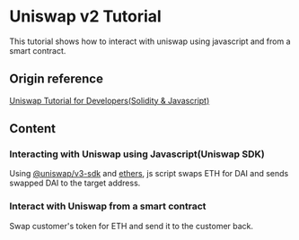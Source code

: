 # Uniswap v2 Tutorial

This tutorial shows how to interact with uniswap using javascript and from a smart contract.

## Origin reference
[Uniswap Tutorial for Developers(Solidity & Javascript)](https://www.youtube.com/watch?v=0Im5iaYoz1Y)

## Content

### Interacting with Uniswap using Javascript(Uniswap SDK)

Using [@uniswap/v3-sdk](https://www.npmjs.com/package/@uniswap/v3-sdk) and [ethers](https://www.npmjs.com/package/ethers), js script swaps ETH for DAI and sends swapped DAI to the target address.

### Interact with Uniswap from a smart contract

Swap customer's token for ETH and send it to the customer back.
